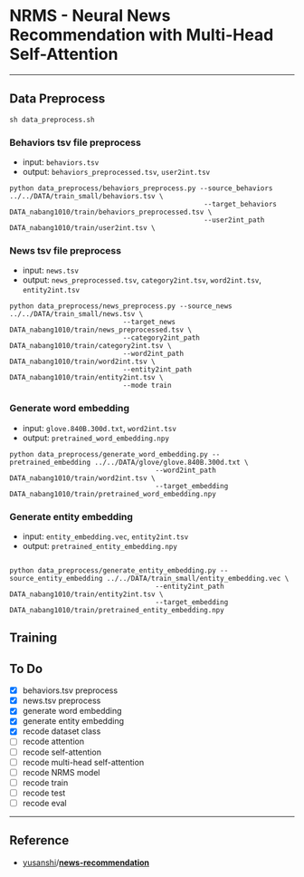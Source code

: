 # NRMS - Neural News Recommendation with Multi-Head Self-Attention

---


## Data Preprocess

```console
sh data_preprocess.sh
```

### Behaviors tsv file preprocess

* input: `behaviors.tsv`
* output: `behaviors_preprocessed.tsv`, `user2int.tsv`

```console
python data_preprocess/behaviors_preprocess.py --source_behaviors ../../DATA/train_small/behaviors.tsv \
                                                --target_behaviors DATA_nabang1010/train/behaviors_preprocessed.tsv \
                                                --user2int_path DATA_nabang1010/train/user2int.tsv \
```

### News tsv file preprocess

* input: `news.tsv`
* output: `news_preprocessed.tsv`, `category2int.tsv`, `word2int.tsv`, `entity2int.tsv`

```console
python data_preprocess/news_preprocess.py --source_news ../../DATA/train_small/news.tsv \
                            --target_news DATA_nabang1010/train/news_preprocessed.tsv \
                            --category2int_path DATA_nabang1010/train/category2int.tsv \
                            --word2int_path DATA_nabang1010/train/word2int.tsv \
                            --entity2int_path DATA_nabang1010/train/entity2int.tsv \
                            --mode train
```

### Generate word embedding

* input: `glove.840B.300d.txt`, `word2int.tsv`
* output: `pretrained_word_embedding.npy`

```console
python data_preprocess/generate_word_embedding.py --pretrained_embedding ../../DATA/glove/glove.840B.300d.txt \
                                    --word2int_path DATA_nabang1010/train/word2int.tsv \
                                    --target_embedding DATA_nabang1010/train/pretrained_word_embedding.npy
```

### Generate entity embedding

* input: `entity_embedding.vec`, `entity2int.tsv`
* output: `pretrained_entity_embedding.npy`

```console

python data_preprocess/generate_entity_embedding.py --source_entity_embedding ../../DATA/train_small/entity_embedding.vec \
                                    --entity2int_path DATA_nabang1010/train/entity2int.tsv \
                                    --target_embedding DATA_nabang1010/train/pretrained_entity_embedding.npy
```

## Training

## To Do

* [X] behaviors.tsv preprocess
* [X] news.tsv preprocess
* [X] generate word embedding
* [X] generate entity embedding
* [X] recode dataset class
* [ ] recode attention
* [ ] recode self-attention
* [ ] recode multi-head self-attention
* [ ] recode NRMS model
* [ ] recode train
* [ ] recode test
* [ ] recode eval

---

## Reference

* [yusanshi](https://github.com/yusanshi)/**[news-recommendation](https://github.com/yusanshi/news-recommendation)**
